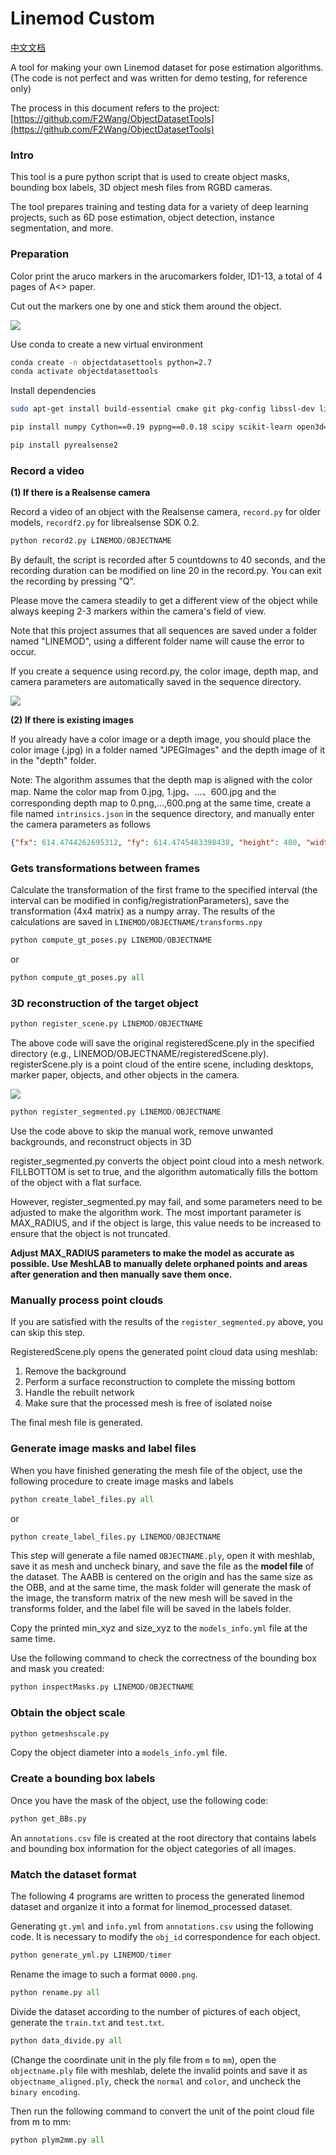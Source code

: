 
# Linemod Custom

[中文文档](https://www.mahaofei.com/post/82de970.html)

A tool for making your own Linemod dataset for pose estimation algorithms. (The code is not perfect and was written for demo testing, for reference only)

The process in this document refers to the project: [https://github.com/F2Wang/ObjectDatasetTools](https://github.com/F2Wang/ObjectDatasetTools)


### Intro

This tool is a pure python script that is used to create object masks, bounding box labels, 3D object mesh files from RGBD cameras.

The tool prepares training and testing data for a variety of deep learning projects, such as 6D pose estimation, object detection, instance segmentation, and more.

### Preparation

Color print the aruco markers in the arucomarkers folder, ID1-13, a total of 4 pages of A<> paper.

Cut out the markers one by one and stick them around the object.

![](https://img.mahaofei.com/img/20220918100104.png)

Use conda to create a new virtual environment

```bash
conda create -n objectdatasettools python=2.7
conda activate objectdatasettools
```

Install dependencies

```bash
sudo apt-get install build-essential cmake git pkg-config libssl-dev libgl1-mesa-glx
```

```bash
pip install numpy Cython==0.19 pypng==0.0.18 scipy scikit-learn open3d==0.9.0 scikit-image tqdm pykdtree opencv-python==3.3.0.10 opencv-contrib-python==3.3.0.10  trimesh==2.38.24
```

```bash
pip install pyrealsense2
```

### Record a video

**(1) If there is a Realsense camera**

Record a video of an object with the Realsense camera, `record.py` for older models, `recordf2.py` for librealsense SDK 0.2.

```python
python record2.py LINEMOD/OBJECTNAME
```

By default, the script is recorded after 5 countdowns to 40 seconds, and the recording duration can be modified on line 20 in the record.py. You can exit the recording by pressing "Q".

Please move the camera steadily to get a different view of the object while always keeping 2-3 markers within the camera's field of view.

Note that this project assumes that all sequences are saved under a folder named "LINEMOD", using a different folder name will cause the error to occur.

If you create a sequence using record.py, the color image, depth map, and camera parameters are automatically saved in the sequence directory.

![](https://img.mahaofei.com/img/20220918154609.png)

**(2) If there is existing images**

If you already have a color image or a depth image, you should place the color image (.jpg) in a folder named "JPEGImages" and the depth image of it in the "depth" folder.

Note: The algorithm assumes that the depth map is aligned with the color map. Name the color map from 0.jpg, 1.jpg、...、600.jpg and the corresponding depth map to 0.png,...,600.png at the same time, create a file named `intrinsics.json` in the sequence directory, and manually enter the camera parameters as follows

```json
{"fx": 614.4744262695312, "fy": 614.4745483398438, "height": 480, "width": 640, "ppy": 233.29214477539062, "ppx": 308.8282470703125, "ID": "620201000292"}
```

### Gets transformations between frames

Calculate the transformation of the first frame to the specified interval (the interval can be modified in config/registrationParameters), save the transformation (4x4 matrix) as a numpy array. The results of the calculations are saved in `LINEMOD/OBJECTNAME/transforms.npy`

```python
python compute_gt_poses.py LINEMOD/OBJECTNAME
```

or

```python
python compute_gt_poses.py all
```

### 3D reconstruction of the target object

```python
python register_scene.py LINEMOD/OBJECTNAME
```

The above code will save the original registeredScene.ply in the specified directory (e.g., LINEMOD/OBJECTNAME/registeredScene.ply). registerScene.ply is a point cloud of the entire scene, including desktops, marker paper, objects, and other objects in the camera.

![](https://img.mahaofei.com/img/20220918154806.png)


```python
python register_segmented.py LINEMOD/OBJECTNAME
```

Use the code above to skip the manual work, remove unwanted backgrounds, and reconstruct objects in 3D

register_segmented.py converts the object point cloud into a mesh network. FILLBOTTOM is set to true, and the algorithm automatically fills the bottom of the object with a flat surface.

However, register_segmented.py may fail, and some parameters need to be adjusted to make the algorithm work. The most important parameter is MAX_RADIUS, and if the object is large, this value needs to be increased to ensure that the object is not truncated.

**Adjust MAX_RADIUS parameters to make the model as accurate as possible. Use MeshLAB to manually delete orphaned points and areas after generation and then manually save them once.**

### Manually process point clouds

If you are satisfied with the results of the `register_segmented.py` above, you can skip this step.

RegisteredScene.ply opens the generated point cloud data using meshlab:

1. Remove the background
2. Perform a surface reconstruction to complete the missing bottom
3. Handle the rebuilt network
4. Make sure that the processed mesh is free of isolated noise

The final mesh file is generated.

### Generate image masks and label files

When you have finished generating the mesh file of the object, use the following procedure to create image masks and labels

```python
python create_label_files.py all
```

or

```python
python create_label_files.py LINEMOD/OBJECTNAME
```

This step will generate a file named `OBJECTNAME.ply`, open it with meshlab, save it as mesh and uncheck binary, and save the file as the **model file** of the dataset. The AABB is centered on the origin and has the same size as the OBB, and at the same time, the mask folder will generate the mask of the image, the transform matrix of the new mesh will be saved in the transforms folder, and the label file will be saved in the labels folder.

Copy the printed min_xyz and size_xyz to the `models_info.yml` file at the same time.

Use the following command to check the correctness of the bounding box and mask you created:

```python
python inspectMasks.py LINEMOD/OBJECTNAME
```

### Obtain the object scale

```python
python getmeshscale.py
```

Copy the object diameter into a `models_info.yml` file.

### Create a bounding box labels

Once you have the mask of the object, use the following code:

```python
python get_BBs.py
```

An `annotations.csv` file is created at the root directory that contains labels and bounding box information for the object categories of all images.

### Match the dataset format

The following 4 programs are written to process the generated linemod dataset and organize it into a format for linemod_processed dataset.

Generating `gt.yml` and `info.yml` from `annotations.csv` using the following code. It is necessary to modify the `obj_id` correspondence for each object.

```python
python generate_yml.py LINEMOD/timer
```

Rename the image to such a format `0000.png`.

```python
python rename.py all
```

Divide the dataset according to the number of pictures of each object, generate the `train.txt` and `test.txt`.

```python
python data_divide.py all
```

(Change the coordinate unit in the ply file from `m` to `mm`), open the `objectname.ply` file with meshlab, delete the invalid points and save it as `objectname_aligned.ply`, check the `normal` and `color`, and uncheck the `binary encoding`.

Then run the following command to convert the unit of the point cloud file from m to mm:

```python
python plym2mm.py all
```


